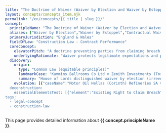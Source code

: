 ```yaml
---
title: "The Doctrine of Waiver (Waiver by Election and Waiver by Estoppel)"
layout: concepts/concepts_item.njk
permalink: "/en/concepts/{{ title | slug }}/"
concept:
  principleName: "The Doctrine of Waiver (Waiver by Election and Waiver by Estoppel)"
  aliases: ["Waiver by Election","Waiver by Estoppel","Contractual Waiver","Implied Waiver"]
  primaryJurisdiction: "England & Wales"
  fieldOfLaw: "Construction Law - Contract Performance"
  coreConcept:
    elevatorPitch: "A doctrine preventing parties from claiming breach of contract where they have either made a clear choice to continue performance despite breach (election) or led the other party to believe breach is not being claimed (estoppel)."
    underlyingRationale: "Waiver protects legitimate expectations and prevents parties from blowing hot and cold by claiming breach after encouraging continued performance or accepting benefits of continued contractual relationship."
  discovery:
    origin:
      type: "Common Law (equitable principles)"
      landmarkCase: "Kammins Ballrooms Co Ltd v Zenith Investments (Torquay) Ltd [1971] AC 850"
      summary: "House of Lords distinguished waiver by election (irrevocable choice between inconsistent rights) from waiver by estoppel (preventing unconscionable departure from induced assumptions)."
    evolution: [{"caseName":"Motor Oil Hellas (Corinth) Refineries SA v Shipping Corp of India [1990] 1 Lloyd's Rep 391","year":1990,"contribution":"House of Lords clarified requirements for waiver by estoppel: clear representation, reliance, and detriment, making it harder to establish than election."},{"caseName":"Bremer Handelsgesellschaft mbH v Westzucker GmbH [1981] 2 Lloyd's Rep 130","year":1981,"contribution":"Established that knowledge of facts giving rise to right is essential for valid waiver by election - cannot elect between rights without knowing they exist."}]
  deconstruction:
    essentialElementsTest: [{"element":"Existing Right to Claim Breach","description":"There must be an actual breach of contract giving rise to enforceable rights (termination, damages, etc.) before waiver can occur."},{"element":"Knowledge of Facts and Rights","description":"The waiving party must know the facts constituting breach and understand they have rights arising from it - no waiver without knowledge."},{"element":"Unequivocal Conduct or Representation","description":"There must be clear conduct showing election between inconsistent rights or representation that breach is not being claimed."},{"element":"Reliance and Detriment (for estoppel)","description":"For waiver by estoppel, the other party must have relied on the representation and suffered detriment that makes withdrawal unconscionable."}]
tags: 
  - legal-concept
  - construction-law
---
```


This page provides detailed information about **{{ concept.principleName }}**.

